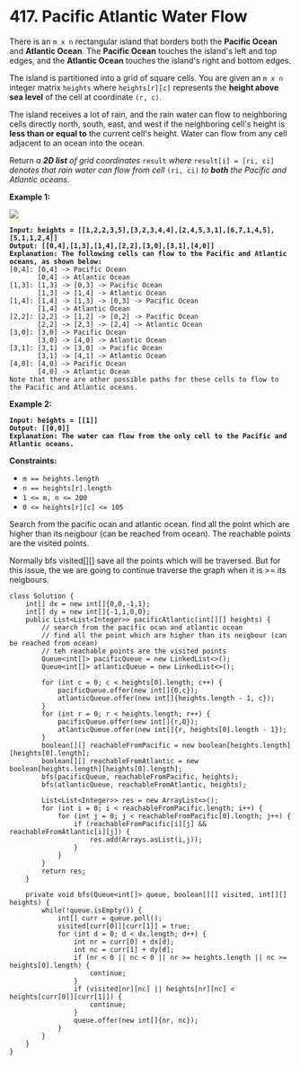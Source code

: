 # 417. Pacific Atlantic Water Flow

There is an `m x n` rectangular island that borders both the **Pacific Ocean** and **Atlantic Ocean**. The **Pacific Ocean** touches the island's left and top edges, and the **Atlantic Ocean** touches the island's right and bottom edges.

The island is partitioned into a grid of square cells. You are given an `m x n` integer matrix `heights` where `heights[r][c]` represents the **height above sea level** of the cell at coordinate `(r, c)`.

The island receives a lot of rain, and the rain water can flow to neighboring cells directly north, south, east, and west if the neighboring cell's height is **less than or equal to** the current cell's height. Water can flow from any cell adjacent to an ocean into the ocean.

Return _a **2D list** of grid coordinates_ `result` _where_ `result[i] = [ri, ci]` _denotes that rain water can flow from cell_ `(ri, ci)` _to **both** the Pacific and Atlantic oceans_.

&#x20;

**Example 1:**

![](https://assets.leetcode.com/uploads/2021/06/08/waterflow-grid.jpg)

<pre><code><strong>Input: heights = [[1,2,2,3,5],[3,2,3,4,4],[2,4,5,3,1],[6,7,1,4,5],[5,1,1,2,4]]
</strong><strong>Output: [[0,4],[1,3],[1,4],[2,2],[3,0],[3,1],[4,0]]
</strong><strong>Explanation: The following cells can flow to the Pacific and Atlantic oceans, as shown below:
</strong>[0,4]: [0,4] -> Pacific Ocean 
       [0,4] -> Atlantic Ocean
[1,3]: [1,3] -> [0,3] -> Pacific Ocean 
       [1,3] -> [1,4] -> Atlantic Ocean
[1,4]: [1,4] -> [1,3] -> [0,3] -> Pacific Ocean 
       [1,4] -> Atlantic Ocean
[2,2]: [2,2] -> [1,2] -> [0,2] -> Pacific Ocean 
       [2,2] -> [2,3] -> [2,4] -> Atlantic Ocean
[3,0]: [3,0] -> Pacific Ocean 
       [3,0] -> [4,0] -> Atlantic Ocean
[3,1]: [3,1] -> [3,0] -> Pacific Ocean 
       [3,1] -> [4,1] -> Atlantic Ocean
[4,0]: [4,0] -> Pacific Ocean 
       [4,0] -> Atlantic Ocean
Note that there are other possible paths for these cells to flow to the Pacific and Atlantic oceans.
</code></pre>

**Example 2:**

<pre><code><strong>Input: heights = [[1]]
</strong><strong>Output: [[0,0]]
</strong><strong>Explanation: The water can flow from the only cell to the Pacific and Atlantic oceans.
</strong></code></pre>

&#x20;

**Constraints:**

* `m == heights.length`
* `n == heights[r].length`
* `1 <= m, n <= 200`
* `0 <= heights[r][c] <= 105`

Search from the pacific ocan and atlantic ocean. find all the point which are higher than its neigbour (can be reached from ocean). The reachable points are the visited points.

Normally bfs visited\[]\[] save all the points which will be traversed. But for this issue, the we are going to continue traverse the graph when it is >= its neigbours.

```
class Solution {
    int[] dx = new int[]{0,0,-1,1};
    int[] dy = new int[]{-1,1,0,0};
    public List<List<Integer>> pacificAtlantic(int[][] heights) {
        // search from the pacific ocan and atlantic ocean
        // find all the point which are higher than its neigbour (can be reached from ocean)
        // teh reachable points are the visited points
        Queue<int[]> pacificQueue = new LinkedList<>();
        Queue<int[]> atlanticQueue = new LinkedList<>();

        for (int c = 0; c < heights[0].length; c++) {
            pacificQueue.offer(new int[]{0,c});
            atlanticQueue.offer(new int[]{heights.length - 1, c});
        }
        for (int r = 0; r < heights.length; r++) {
            pacificQueue.offer(new int[]{r,0});
            atlanticQueue.offer(new int[]{r, heights[0].length - 1});
        }
        boolean[][] reachableFromPacific = new boolean[heights.length][heights[0].length];
        boolean[][] reachableFromAtlantic = new boolean[heights.length][heights[0].length];
        bfs(pacificQueue, reachableFromPacific, heights);
        bfs(atlanticQueue, reachableFromAtlantic, heights);

        List<List<Integer>> res = new ArrayList<>();
        for (int i = 0; i < reachableFromPacific.length; i++) {
            for (int j = 0; j < reachableFromPacific[0].length; j++) {
                if (reachableFromPacific[i][j] && reachableFromAtlantic[i][j]) {
                    res.add(Arrays.asList(i,j));
                }
            }
        }
        return res;
    }

    private void bfs(Queue<int[]> queue, boolean[][] visited, int[][] heights) {
        while(!queue.isEmpty()) {
            int[] curr = queue.poll();
            visited[curr[0]][curr[1]] = true;
            for (int d = 0; d < dx.length; d++) {
                int nr = curr[0] + dx[d];
                int nc = curr[1] + dy[d];
                if (nr < 0 || nc < 0 || nr >= heights.length || nc >= heights[0].length) {
                    continue;
                }
                if (visited[nr][nc] || heights[nr][nc] < heights[curr[0]][curr[1]]) {
                    continue;
                }
                queue.offer(new int[]{nr, nc});
            }
        }
    }
}
```

